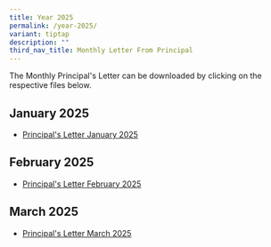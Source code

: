 ```yaml
---
title: Year 2025
permalink: /year-2025/
variant: tiptap
description: ""
third_nav_title: Monthly Letter From Principal
---
```

<p>The Monthly Principal's Letter can be downloaded by clicking on the respective
files below.</p>
<p></p>
<h2>January 2025</h2>
<ul data-tight="true" class="tight">
<li>
<p><a href="/files/Principal_s_Letter_Jan_2025.pdf" rel="noopener nofollow" target="_blank">Principal's Letter January 2025</a>
</p>
</li>
</ul>
<p></p>
<h2>February 2025</h2>
<ul data-tight="true" class="tight">
<li>
<p><a href="/files/Principal_s_Letter_Feb_2025.pdf" rel="noopener noreferrer nofollow" target="_blank">Principal's Letter February 2025</a>
</p>
</li>
</ul>
<h2>March 2025</h2>
<ul data-tight="true" class="tight">
<li>
<p><a href="/files/Principal_s_Letter_Mar_2025.pdf" rel="noopener nofollow" target="_blank">Principal's Letter March 2025</a>
</p>
</li>
</ul>
<p></p>
<p></p>